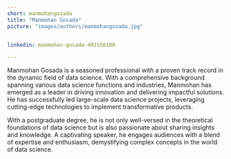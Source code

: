 ```yaml
---
short: manmohangosada
title: "Manmohan Gosada"
picture: "images/authors/manmohangosada.jpg"


linkedin: manmohan-gosada-491556160

---
```


Manmohan Gosada is a seasoned professional with a proven track record in the dynamic field of data science. With a comprehensive background spanning various data science functions and industries, Manmohan has emerged as a leader in driving innovation and delivering impactful solutions. He has successfully led large-scale data science projects, leveraging cutting-edge technologies to implement transformative products.

With a postgraduate degree, he is not only well-versed in the theoretical foundations of data science but is also passionate about sharing insights and knowledge. A captivating speaker, he engages audiences with a blend of expertise and enthusiasm, demystifying complex concepts in the world of data science.